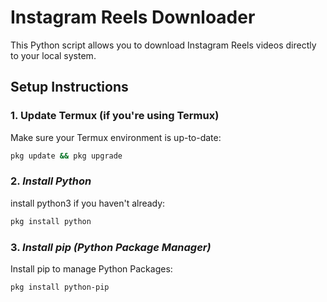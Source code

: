 # Instagram Reels Downloader

This Python script allows you to download Instagram Reels videos directly to your local system.

## Setup Instructions

### 1. **Update Termux (if you're using Termux)**

Make sure your Termux environment is up-to-date:

```bash
pkg update && pkg upgrade

```
### 2. ***Install Python***

install python3 if you haven't already:

```bash
pkg install python

```
### 3. ***Install pip (Python Package Manager)***

Install pip to manage Python Packages:

```bash
pkg install python-pip

